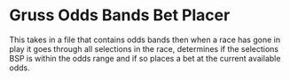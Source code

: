 # Gruss Odds Bands Bet Placer
This takes in a file that contains odds bands then when a race has gone in play it goes through all selections in the race, determines if the selections BSP is within the odds range and if so places a bet at the current available odds.
